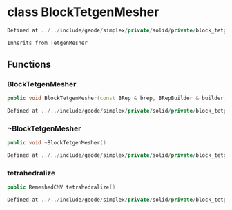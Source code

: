 # class BlockTetgenMesher

```cpp
Defined at ../../include/geode/simplex/private/solid/private/block_tetgen_mesher.h#24
```

```cpp
Inherits from TetgenMesher
```



## Functions

### BlockTetgenMesher

```cpp
public void BlockTetgenMesher(const BRep & brep, BRepBuilder & builder, const Block3D & block, absl::Span<const Point3D> internal_points)
```

```cpp
Defined at ../../include/geode/simplex/private/solid/private/block_tetgen_mesher.h#27
```

### ~BlockTetgenMesher

```cpp
public void ~BlockTetgenMesher()
```

```cpp
Defined at ../../include/geode/simplex/private/solid/private/block_tetgen_mesher.h#40
```

### tetrahedralize

```cpp
public RemeshedCMV tetrahedralize()
```

```cpp
Defined at ../../include/geode/simplex/private/solid/private/block_tetgen_mesher.h#42
```



